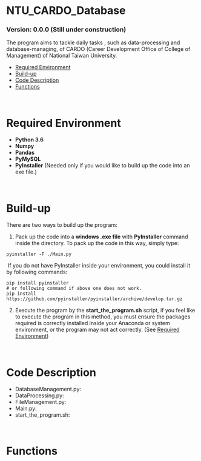 # NTU_CARDO_Database

###  **Version**: 0.0.0 **(Still under construction)**

The program aims to tackle daily tasks , such as data-processing and database-managing, of CARDO (Career Development Office of College of Management) of National Taiwan University. 

* [Required Environment](#required-environment)
* [Build-up](#build-up)
* [Code Description](#code-description)
* [Functions](#functions)

<br>

# Required Environment
* **Python 3.6**
* **Numpy**
* **Pandas**
* **PyMySQL**
* **PyInstaller** (Needed only if you would like to build up the code into an exe file.)

<br>

# Build-up

There are two ways to build up the program:

1. Pack up the code into a **windows .exe file** with **PyInstaller** command inside the directory. To pack up the code in this way, simply type:

```shell
pyinstaller -F ./Main.py
```

​	If you do not have PyInstaller inside your environment, you could install it by following commands:

```shell
pip install pyinstaller
# or following command if above one does not work.
pip install https://github.com/pyinstaller/pyinstaller/archive/develop.tar.gz
```

2. Execute the program by the **start_the_program.sh** script, if you feel like to execute the program in this method, you must ensure the packages required is correctly installed inside your Anaconda or system environment, or the program may not act correctly. (See [Required Environment](#required-environment]))

<br>

# Code Description

* DatabaseManagement.py:
* DataProcessing.py:
* FileManagement.py:
* Main.py:
* start_the_program.sh:

<br>

# Functions



